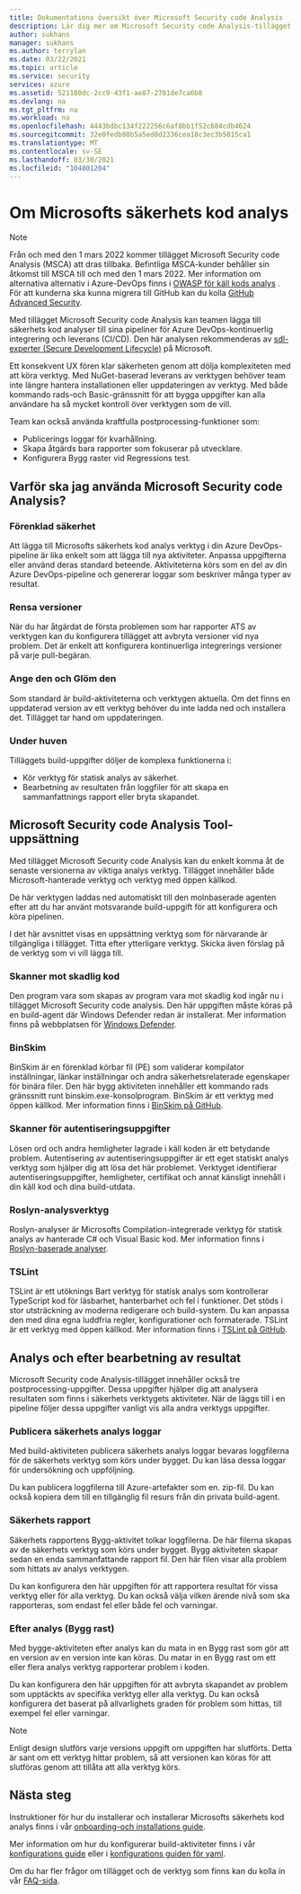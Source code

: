 ```yaml
---
title: Dokumentations översikt över Microsoft Security code Analysis
description: Lär dig mer om Microsoft Security code Analysis-tillägget. Med det här tillägget kan du lägga till säkerhets kod analyser i Azure DevOps CI/ID pipelines.
author: sukhans
manager: sukhans
ms.author: terrylan
ms.date: 03/22/2021
ms.topic: article
ms.service: security
services: azure
ms.assetid: 521180dc-2cc9-43f1-ae87-2701de7ca6b8
ms.devlang: na
ms.tgt_pltfrm: na
ms.workload: na
ms.openlocfilehash: 4443bdbc134f222256c6af8bb1f52c684cdb4624
ms.sourcegitcommit: 32e0fedb80b5a5ed0d2336cea18c3ec3b5015ca1
ms.translationtype: MT
ms.contentlocale: sv-SE
ms.lasthandoff: 03/30/2021
ms.locfileid: "104801204"
---
```

# <a name="about-microsoft-security-code-analysis"></a>Om Microsofts säkerhets kod analys

> [!Note]
> Från och med den 1 mars 2022 kommer tillägget Microsoft Security code Analysis (MSCA) att dras tillbaka. Befintliga MSCA-kunder behåller sin åtkomst till MSCA till och med den 1 mars 2022. Mer information om alternativa alternativ i Azure-DevOps finns i [OWASP för käll kods analys](https://owasp.org/www-community/Source_Code_Analysis_Tools) . För att kunderna ska kunna migrera till GitHub kan du kolla [GitHub Advanced Security](https://docs.github.com/github/getting-started-with-github/about-github-advanced-security).

Med tillägget Microsoft Security code Analysis kan teamen lägga till säkerhets kod analyser till sina pipeliner för Azure DevOps-kontinuerlig integrering och leverans (CI/CD). Den här analysen rekommenderas av [sdl-experter (Secure Development Lifecycle)](https://www.microsoft.com/securityengineering/sdl/practices) på Microsoft.

Ett konsekvent UX fören klar säkerheten genom att dölja komplexiteten med att köra verktyg. Med NuGet-baserad leverans av verktygen behöver team inte längre hantera installationen eller uppdateringen av verktyg. Med både kommando rads-och Basic-gränssnitt för att bygga uppgifter kan alla användare ha så mycket kontroll över verktygen som de vill.

Team kan också använda kraftfulla postprocessing-funktioner som:

- Publicerings loggar för kvarhållning.
- Skapa åtgärds bara rapporter som fokuserar på utvecklare.
- Konfigurera Bygg raster vid Regressions test.

## <a name="why-should-i-use-microsoft-security-code-analysis"></a>Varför ska jag använda Microsoft Security code Analysis?

### <a name="security-simplified"></a>Förenklad säkerhet

Att lägga till Microsofts säkerhets kod analys verktyg i din Azure DevOps-pipeline är lika enkelt som att lägga till nya aktiviteter. Anpassa uppgifterna eller använd deras standard beteende. Aktiviteterna körs som en del av din Azure DevOps-pipeline och genererar loggar som beskriver många typer av resultat.

### <a name="clean-builds"></a>Rensa versioner

När du har åtgärdat de första problemen som har rapporter ATS av verktygen kan du konfigurera tillägget att avbryta versioner vid nya problem. Det är enkelt att konfigurera kontinuerliga integrerings versioner på varje pull-begäran.

### <a name="set-it-and-forget-it"></a>Ange den och Glöm den

Som standard är build-aktiviteterna och verktygen aktuella. Om det finns en uppdaterad version av ett verktyg behöver du inte ladda ned och installera det. Tillägget tar hand om uppdateringen.

### <a name="under-the-hood"></a>Under huven

Tilläggets build-uppgifter döljer de komplexa funktionerna i:
  - Kör verktyg för statisk analys av säkerhet.
  - Bearbetning av resultaten från loggfiler för att skapa en sammanfattnings rapport eller bryta skapandet.

## <a name="microsoft-security-code-analysis-tool-set"></a>Microsoft Security code Analysis Tool-uppsättning

Med tillägget Microsoft Security code Analysis kan du enkelt komma åt de senaste versionerna av viktiga analys verktyg. Tillägget innehåller både Microsoft-hanterade verktyg och verktyg med öppen källkod.

De här verktygen laddas ned automatiskt till den molnbaserade agenten efter att du har använt motsvarande build-uppgift för att konfigurera och köra pipelinen.

I det här avsnittet visas en uppsättning verktyg som för närvarande är tillgängliga i tillägget. Titta efter ytterligare verktyg. Skicka även förslag på de verktyg som vi vill lägga till.

### <a name="anti-malware-scanner"></a>Skanner mot skadlig kod

Den program vara som skapas av program vara mot skadlig kod ingår nu i tillägget Microsoft Security code analysis. Den här uppgiften måste köras på en build-agent där Windows Defender redan är installerat. Mer information finns på webbplatsen för [Windows Defender](https://aka.ms/defender).

### <a name="binskim"></a>BinSkim

BinSkim är en förenklad körbar fil (PE) som validerar kompilator inställningar, länkar inställningar och andra säkerhetsrelaterade egenskaper för binära filer. Den här bygg aktiviteten innehåller ett kommando rads gränssnitt runt binskim.exe-konsolprogram. BinSkim är ett verktyg med öppen källkod. Mer information finns i [BinSkim på GitHub](https://github.com/Microsoft/binskim).

### <a name="credential-scanner"></a>Skanner för autentiseringsuppgifter

Lösen ord och andra hemligheter lagrade i käll koden är ett betydande problem. Autentisering av autentiseringsuppgifter är ett eget statiskt analys verktyg som hjälper dig att lösa det här problemet. Verktyget identifierar autentiseringsuppgifter, hemligheter, certifikat och annat känsligt innehåll i din käll kod och dina build-utdata.

### <a name="roslyn-analyzers"></a>Roslyn-analysverktyg

Roslyn-analyser är Microsofts Compilation-integrerade verktyg för statisk analys av hanterade C# och Visual Basic kod. Mer information finns i [Roslyn-baserade analyser](/dotnet/fundamentals/code-analysis/quality-rules/security-warnings).

### <a name="tslint"></a>TSLint

TSLint är ett utöknings Bart verktyg för statisk analys som kontrollerar TypeScript kod för läsbarhet, hanterbarhet och fel i funktioner. Det stöds i stor utsträckning av moderna redigerare och build-system. Du kan anpassa den med dina egna luddfria regler, konfigurationer och formaterade. TSLint är ett verktyg med öppen källkod. Mer information finns i [TSLint på GitHub](https://github.com/palantir/tslint).

## <a name="analysis-and-post-processing-of-results"></a>Analys och efter bearbetning av resultat

Microsoft Security code Analysis-tillägget innehåller också tre postprocessing-uppgifter. Dessa uppgifter hjälper dig att analysera resultaten som finns i säkerhets verktygets aktiviteter. När de läggs till i en pipeline följer dessa uppgifter vanligt vis alla andra verktygs uppgifter.

### <a name="publish-security-analysis-logs"></a>Publicera säkerhets analys loggar

Med build-aktiviteten publicera säkerhets analys loggar bevaras loggfilerna för de säkerhets verktyg som körs under bygget. Du kan läsa dessa loggar för undersökning och uppföljning.

Du kan publicera loggfilerna till Azure-artefakter som en. zip-fil. Du kan också kopiera dem till en tillgänglig fil resurs från din privata build-agent.

### <a name="security-report"></a>Säkerhets rapport

Säkerhets rapportens Bygg-aktivitet tolkar loggfilerna. De här filerna skapas av de säkerhets verktyg som körs under bygget. Bygg aktiviteten skapar sedan en enda sammanfattande rapport fil. Den här filen visar alla problem som hittats av analys verktygen.

Du kan konfigurera den här uppgiften för att rapportera resultat för vissa verktyg eller för alla verktyg. Du kan också välja vilken ärende nivå som ska rapporteras, som endast fel eller både fel och varningar.

### <a name="post-analysis-build-break"></a>Efter analys (Bygg rast)

Med bygge-aktiviteten efter analys kan du mata in en Bygg rast som gör att en version av en version inte kan köras. Du matar in en Bygg rast om ett eller flera analys verktyg rapporterar problem i koden.

Du kan konfigurera den här uppgiften för att avbryta skapandet av problem som upptäckts av specifika verktyg eller alla verktyg. Du kan också konfigurera det baserat på allvarlighets graden för problem som hittas, till exempel fel eller varningar.

>[!NOTE]
>Enligt design slutförs varje versions uppgift om uppgiften har slutförts. Detta är sant om ett verktyg hittar problem, så att versionen kan köras för att slutföras genom att tillåta att alla verktyg körs.

## <a name="next-steps"></a>Nästa steg

Instruktioner för hur du installerar och installerar Microsofts säkerhets kod analys finns i vår [onboarding-och installations guide](security-code-analysis-onboard.md).

Mer information om hur du konfigurerar build-aktiviteter finns i vår [konfigurations guide](security-code-analysis-customize.md) eller i [konfigurations guiden för yaml](yaml-configuration.md).

Om du har fler frågor om tillägget och de verktyg som finns kan du kolla in vår [FAQ-sida](security-code-analysis-faq.md).
